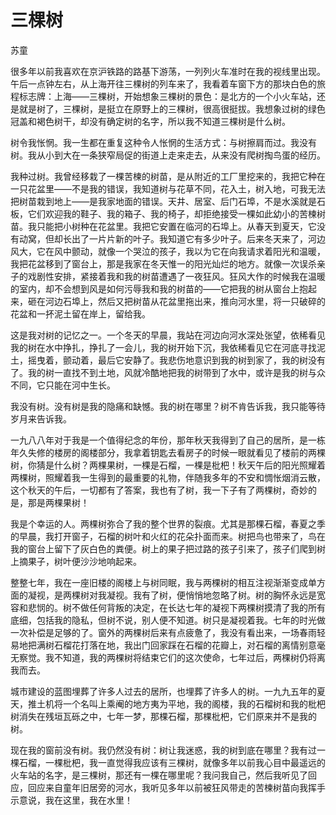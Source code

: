 # 三棵树 
苏童

很多年以前我喜欢在京沪铁路的路基下游荡，一列列火车准时在我的视线里出现。午后一点钟左右，从上海开往三棵树的列车来了，我看着车窗下方的那块白色的旅程标志牌：上海——三棵树，开始想象三棵树的景色：是北方的一个小火车站，还是就是树了，三棵树，是挺立在原野上的三棵树，很高很挺拔。我想象过树的绿色冠盖和褐色树干，却没有确定树的名字，所以我不知道三棵树是什么树。

树令我怅惘。我一生都在重复这种令人怅惘的生活方式：与树擦肩而过。我没有树。我从小到大在一条狭窄局促的街道上走来走去，从来没有爬树掏鸟蛋的经历。

我种过树。我曾经移栽了一棵苦楝的树苗，是从附近的工厂里挖来的，我把它种在一只花盆里——不是我的错误，我知道树与花草不同，花入土，树入地，可我无法把树苗栽到地上——是我家地面的错误。天井、居室、后门石埠，不是水溪就是石板，它们欢迎我的鞋子、我的箱子、我的椅子，却拒绝接受一棵如此幼小的苦楝树苗。我只能把小树种在花盆里。我把它安置在临河的石埠上。从春天到夏天，它没有动窝，但却长出了一片片新的叶子。我知道它有多少叶子。后来冬天来了，河边风大，它在风中颤动，就像一个哭泣的孩子，我以为它在向我请求着阳光和温暖，我把花盆移到了窗台上，那是我家在冬天惟一的阳光灿烂的地方。就像一次误杀亲子的戏剧性安排，紧接着我和我的树苗遭遇了一夜狂风。狂风大作的时候我在温暖的室内，却不会想到风是如何污辱我和我的树苗的——它把我的树从窗台上抱起来，砸在河边石埠上，然后又把树苗从花盆里拖出来，推向河水里，将一只破碎的花盆和一抔泥土留在岸上，留给我。

这是我对树的记忆之一。一个冬天的早晨，我站在河边向河水深处张望，依稀看见我的树在水中挣扎，挣扎了一会儿，我的树开始下沉，我依稀看见它在河底寻找泥土，摇曳着，颤动着，最后它安静了。我悲伤地意识到我的树到家了，我的树没有了。我的树一直找不到土地，风就冷酷地把我的树带到了水中，或许是我的树与众不同，它只能在河中生长。

我没有树。没有树是我的隐痛和缺憾。我的树在哪里？树不肯告诉我，我只能等待岁月来告诉我。

一九八八年对于我是一个值得纪念的年份，那年秋天我得到了自己的居所，是一栋年久失修的楼房的阁楼部分，我拿着钥匙去看房子的时候一眼就看见了楼前的两棵树，你猜是什么树？两棵果树，一棵是石榴，一棵是枇杷！秋天午后的阳光照耀着两棵树，照耀着我一生得到的最重要的礼物，伴随我多年的不安和惆怅烟消云散，这个秋天的午后，一切都有了答案，我也有了树，我一下子有了两棵树，奇妙的是，那是两棵果树！

我是个幸运的人。两棵树弥合了我的整个世界的裂痕。尤其是那棵石榴，春夏之季的早晨，我打开窗子，石榴的树叶和火红的花朵扑面而来。树把鸟也带来了，鸟在我的窗台上留下了灰白色的粪便。树上的果子把过路的孩子引来了，孩子们爬到树上摘果子，树叶便沙沙地响起来。

整整七年，我在一座旧楼的阁楼上与树同眠，我与两棵树的相互注视渐渐变成单方面的凝视，是两棵树对我凝视。我有了树，便悄悄地忽略了树。树的胸怀永远是宽容和悲悯的。树不做任何背叛的决定，在长达七年的凝视下两棵树摸清了我的所有底细，包括我的隐私，但树不说，别人便不知道。树只是凝视着我。七年的时光做一次补偿是足够的了。窗外的两棵树后来有点疲惫了，我没有看出来，一场春雨轻易地把满树石榴花打落在地，我出门回家踩在石榴的花瓣上，对石榴的离情别意毫无察觉。我不知道，我的两棵树将结束它们的这次使命，七年过后，两棵树仍将离我而去。

城市建设的蓝图埋葬了许多人过去的居所，也埋葬了许多人的树。一九九五年的夏天，推土机将一个名叫上乘阉的地方夷为平地，我的阁楼，我的石榴树和我的枇杷树消失在残垣瓦砾之中，七年一梦，那棵石榴，那棵枇杷，它们原来并不是我的树。

现在我的窗前没有树。我仍然没有树：树让我迷惑，我的树到底在哪里？我有过一棵石榴，一棵枇杷，我一直觉得我应该有三棵树，就像多年以前我心目中最遥远的火车站的名字，是三棵树，那还有一棵在哪里呢？我问我自己，然后我听见了回应，回应来自童年旧居旁的河水，我听见多年以前被狂风带走的苦楝树苗向我挥手示意说，我在这里，我在水里！

